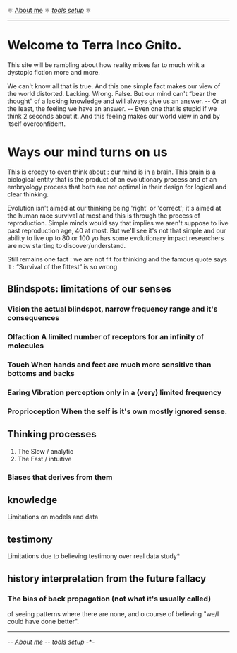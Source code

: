   ⚛ [About me](https://samusz.github.io/about/aboutme)  ⚛  [_tools setup_](https://samusz.github.io/about/tools) ⚛

---


# Welcome to Terra Inco Gnito. 

This site will be rambling about how reality mixes far to much whit a dystopic fiction more and more. 

We can't know all that is true. And this one simple fact makes our view of the world distorted. 
Lacking. Wrong. False. 
But our mind can't “bear the thought“ of a lacking knowledge and will always give us an answer. 
-- Or at the least, the feeling we have an answer. --
Even one that is stupid if we think 2 seconds about it.
And this feeling makes our world view in and by itself overconfident.

# Ways our mind turns on us

This is creepy to even think about : our mind is in a brain. This brain is a biological entity that is the product of an evolutionary process and of an embryology process that both are not optimal in their design for logical and clear thinking.

Evolution isn't aimed at our thinking being 'right' or 'correct'; it's aimed at the human race survival at most and this is through the process of reproduction. Simple minds would say that implies we aren't suppose to live past reproduction age, 40 at most. But we'll see it's not that simple and our ability to live up to 80 or 100 yo has some evolutionary impact researchers are now starting to discover/understand. 

Still remains one fact : we are not fit for thinking and the famous quote says it : “Survival of the fittest“ is so wrong.


## Blindspots: limitations of our senses

### **Vision** the actual blindspot, narrow frequency range and it's consequences 

### **Olfaction** A limited number of receptors for an infinity of molecules

### **Touch** When hands and feet are much more sensitive than bottoms and backs

### **Earing** Vibration perception only in a (very) limited frequency 

### **Proprioception** When the self is it's own mostly ignored sense.


## Thinking processes 

1. The Slow / analytic
2. The Fast / intuitive

### Biases that derives from them

## **knowledge**

Limitations on models  and data



## **testimony**

Limitations due to believing testimony over real data study*

## history interpretation from the future fallacy 

### The bias of back propagation (not what it's usually called)

of seeing patterns where there are none, and o course of believing "we/I could have done better". 

---
-*- [About me](https://samusz.github.io/about/aboutme)  -*- [_tools setup_](https://samusz.github.io/about/tools) -*-
